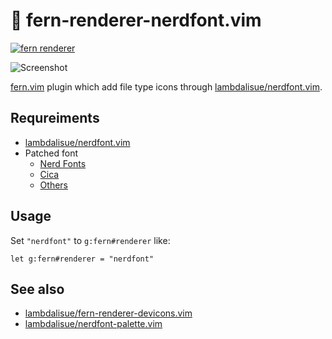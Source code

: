 # 🌿 fern-renderer-nerdfont.vim

[![fern renderer](https://img.shields.io/badge/🌿%20fern-plugin-yellowgreen)](https://github.com/lambdalisue/fern.vim)

![Screenshot](https://user-images.githubusercontent.com/546312/73591466-0b63e980-4532-11ea-89a6-c289455b4168.png)

[fern.vim](https://github.com/lambdalisue/fern.vim) plugin which add file type icons through [lambdalisue/nerdfont.vim](https://github.com/lambdalisue/nerdfont.vim).

## Requreiments

- [lambdalisue/nerdfont.vim](https://github.com/lambdalisue/nerdfont.vim)
- Patched font
  - [Nerd Fonts](https://www.nerdfonts.com/)
  - [Cica](https://github.com/miiton/Cica)
  - [Others](https://github.com/ryanoasis/nerd-fonts#patched-fonts)

## Usage

Set `"nerdfont"` to `g:fern#renderer` like:

```vim
let g:fern#renderer = "nerdfont"
```

## See also

- [lambdalisue/fern-renderer-devicons.vim](https://github.com/lambdalisue/fern-renderer-devicons.vim)
- [lambdalisue/nerdfont-palette.vim](https://github.com/lambdalisue/nerdfont-palette.vim)
